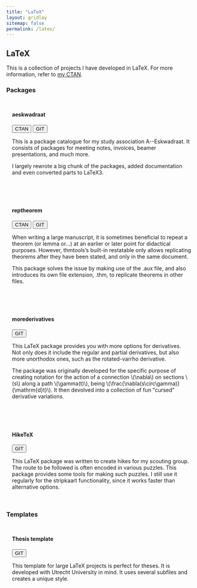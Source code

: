 ```yaml
---
title: "LaTeX"
layout: gridlay
sitemap: false
permalink: /latex/
---
```


<style>
.jumbotron{
    padding:3%;
    padding-bottom:10px;
    padding-top:10px;
    margin-top:10px;
    margin-bottom:30px;
}
</style>

## LaTeX

This is a collection of projects I have developed in LaTeX. For more information, refer to [my CTAN](https://ctan.org/author/straat).

### Packages

<div class="jumbotron">
<h4><b>aeskwadraat</b></h4>
<a href="https://ctan.org/pkg/aeskwadraat" target="_blank"><button class="btn btn-info btn-sm">CTAN</button></a>
<a href="https://gitlab.com/iba-aes/latex-packages" target="_blank"><button class="btn btn-warning btn-sm">GIT</button></a>

This is a package catalogue for my study association A--Eskwadraat. It consists of packages for meeting notes, invoices, beamer presentations, and much more.

I largely rewrote a big chunk of the packages, added documentation and even converted parts to LaTeX3.
</div>

<div class="jumbotron">
<h4><b>reptheorem</b></h4>
<a href="https://ctan.org/pkg/reptheorem" target="_blank"><button class="btn btn-info btn-sm">CTAN</button></a>
<a href="https://github.com/jessestraat/reptheorem" target="_blank"><button class="btn btn-warning btn-sm">GIT</button></a>

When writing a large manuscript, it is sometimes beneficial to repeat a theorem (or lemma or...) at an earlier or later point for didactical purposes. However, thmtools’s built-in restatable only allows replicating theorems after they have been stated, and only in the same document.

This package solves the issue by making use of the .aux file, and also introduces its own file extension, .thm, to replicate theorems in other files.
</div>

<div class="jumbotron">
<h4><b>morederivatives</b></h4>
<a href="https://github.com/jessestraat/MoreDerivatives" target="_blank"><button class="btn btn-warning btn-sm">GIT</button></a>

This LaTeX package provides you with more options for derivatives. Not only does it include the regular and partial derivatives, but also more unorthodox ones, such as the rotated-varrho derivative.

The package was originally developed for the specific purpose of creating notation for the action of a connection \\(\nabla\\) on sections \\(s\\) along a path \\(\gamma(t)\\), being \\(\frac{\nabla(s\circ\gamma)}{\mathrm{d}t}\\). It then devolved into a collection of fun "cursed" derivative variations.
</div>

<div class="jumbotron">
<h4><b>HikeTeX</b></h4>
<a href="https://github.com/jessestraat/HikeTeX" target="_blank"><button class="btn btn-warning btn-sm">GIT</button></a>

This LaTeX package was written to create hikes for my scouting group. The route to be followed is often encoded in various puzzles. This package provides some tools for making such puzzles. I still use it regularly for the stripkaart functionality, since it works faster than alternative options.
</div>

### Templates

<div class="jumbotron">
<h4><b>Thesis template</b></h4>
<a href="https://github.com/jessestraat/thesistemplate" target="_blank"><button class="btn btn-warning btn-sm">GIT</button></a>

This template for large LaTeX projects is perfect for theses. It is developed with Utrecht University in mind. It uses several subfiles and creates a unique style.
</div>